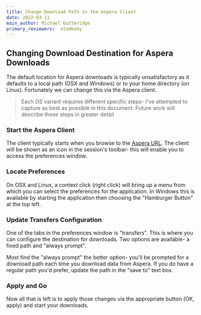 ```yaml
---
title: Change Download Path in the Aspera Client
date: 2022-03-11
main_author: Michael Gutteridge
primary_reviewers:  atombaby
---
```


## Changing Download Destination for Aspera Downloads

The default location for Aspera downloads is typically unsatisfactory as it defaults to a local path (OSX and Windows) or to your home directory (on Linux).  Fortunately we can change this via the Aspera client.

> Each OS variant requires different specific steps- I've attempted to capture as best as possible in this document.  Future work will describe these steps in greater detail

### Start the Aspera Client

The client typically starts when you browse to the [Aspera URL](https://aspera.fhcrc.org).  The client will be shown as an icon in the session's toolbar- this will enable you to access the preferences window.

### Locate Preferences

On OSX and Linux, a context click (right click) will bring up a menu from which you can select the preferences for the application.  In Windows this is available by starting the application then choosing the "Hamburger Button" at the top left.

### Update Transfers Configuration

One of the tabs in the preferences window is "transfers".  This is where you can configure the destination for downloads.  Two options are available- a fixed path and "always prompt".

Most find the "always prompt" the better option- you'll be prompted for a download path each time you download data from Aspera.  If you do have a regular path you'd prefer, update the path in the "save to" text box.

### Apply and Go

Now all that is left is to apply those changes via the appropriate button (OK, apply) and start your downloads.
